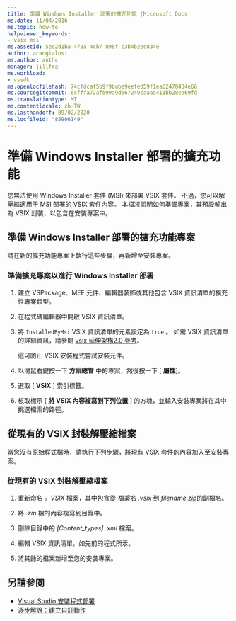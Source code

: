 ```yaml
---
title: 準備 Windows Installer 部署的擴充功能 |Microsoft Docs
ms.date: 11/04/2016
ms.topic: how-to
helpviewer_keywords:
- vsix msi
ms.assetid: 5ee2d1ba-478a-4cb7-898f-c3b4b2ee834e
author: acangialosi
ms.author: anthc
manager: jillfra
ms.workload:
- vssdk
ms.openlocfilehash: 74cfdcaf5b9f9babe9eefed59f1ea62478434e66
ms.sourcegitcommit: 6cfffa72af599a9d667249caaaa411bb28ea69fd
ms.translationtype: MT
ms.contentlocale: zh-TW
ms.lasthandoff: 09/02/2020
ms.locfileid: "85906149"
---
```

# <a name="prepare-extensions-for-windows-installer-deployment"></a>準備 Windows Installer 部署的擴充功能
您無法使用 Windows Installer 套件 (MSI) 來部署 VSIX 套件。 不過，您可以解壓縮適用于 MSI 部署的 VSIX 套件內容。 本檔將說明如何準備專案，其預設輸出為 VSIX 封裝，以包含在安裝專案中。

## <a name="prepare-an-extension-project-for-windows-installer-deployment"></a>準備 Windows Installer 部署的擴充功能專案
 請在新的擴充功能專案上執行這些步驟，再新增至安裝專案。

### <a name="to-prepare-an-extension-project-for-windows-installer-deployment"></a>準備擴充專案以進行 Windows Installer 部署

1. 建立 VSPackage、MEF 元件、編輯器裝飾或其他包含 VSIX 資訊清單的擴充性專案類型。

2. 在程式碼編輯器中開啟 VSIX 資訊清單。

3. 將 `InstalledByMsi` VSIX 資訊清單的元素設定為 `true` 。 如需 VSIX 資訊清單的詳細資訊，請參閱 [vsix 延伸架構2.0 參考](../extensibility/vsix-extension-schema-2-0-reference.md)。

     這可防止 VSIX 安裝程式嘗試安裝元件。

4. 以滑鼠右鍵按一下 **方案總管** 中的專案，然後按一下 [ **屬性**]。

5. 選取 [ **VSIX** ] 索引標籤。

6. 核取標示 [ **將 VSIX 內容複寫到下列位置** ] 的方塊，並輸入安裝專案將在其中挑選檔案的路徑。

## <a name="extract-files-from-an-existing-vsix-package"></a>從現有的 VSIX 封裝解壓縮檔案
 當您沒有原始程式檔時，請執行下列步驟，將現有 VSIX 套件的內容加入至安裝專案。

### <a name="to-extract-files-from-an-existing-vsix-package"></a>從現有的 VSIX 封裝解壓縮檔案

1. 重新命名 *。VSIX* 檔案，其中包含從 *檔案名 .vsix* 到 *filename.zip*的副檔名。

2. 將 *.zip* 檔的內容複寫到目錄中。

3. 刪除目錄中的 *[Content_types] .xml* 檔案。

4. 編輯 VSIX 資訊清單，如先前的程式所示。

5. 將其餘的檔案新增至您的安裝專案。

## <a name="see-also"></a>另請參閱
- [Visual Studio 安裝程式部署](https://msdn.microsoft.com/library/121be21b-b916-43e2-8f10-8b080516d2a0)
- [逐步解說：建立自訂動作](/previous-versions/visualstudio/visual-studio-2010/d9k65z2d(v=vs.100))
